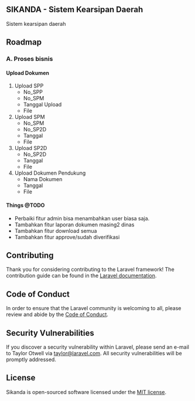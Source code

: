 ## SIKANDA - Sistem Kearsipan Daerah

Sistem kearsipan daerah

## Roadmap

### A. Proses bisnis

#### Upload Dokumen
1. Upload SPP
    - No_SPP
    - No_SPM
    - Tanggal Upload
    - File
2. Upload SPM
    - No_SPM
    - No_SP2D
    - Tanggal
    - File
3. Upload SP2D
    - No_SP2D
    - Tanggal
    - File
4. Upload Dokumen Pendukung
    - Nama Dokumen
    - Tanggal
    - File

#### Things @TODO 
- Perbaiki fitur admin bisa menambahkan user biasa saja.
- Tambahkan fitur laporan dokumen masing2 dinas
- Tambahkan fitur download semua
- Tambahkan fitur approve/sudah diverifikasi

## Contributing

Thank you for considering contributing to the Laravel framework! The contribution guide can be found in the [Laravel documentation](https://laravel.com/docs/contributions).

## Code of Conduct

In order to ensure that the Laravel community is welcoming to all, please review and abide by the [Code of Conduct](https://laravel.com/docs/contributions#code-of-conduct).

## Security Vulnerabilities

If you discover a security vulnerability within Laravel, please send an e-mail to Taylor Otwell via [taylor@laravel.com](mailto:taylor@laravel.com). All security vulnerabilities will be promptly addressed.

## License

Sikanda is open-sourced software licensed under the [MIT license](https://opensource.org/licenses/MIT).
